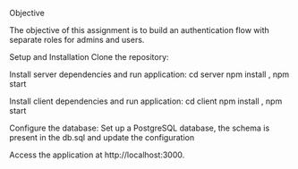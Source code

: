 Objective

The objective of this assignment is to build an authentication flow with separate roles for admins and users. 


Setup and Installation
Clone the repository:

Install server dependencies and run application:
cd server npm install , npm start

Install client dependencies and run application:
cd client npm install , npm start

Configure the database:
Set up a PostgreSQL database, the schema is present in the db.sql and update the configuration 

Access the application at http://localhost:3000.
